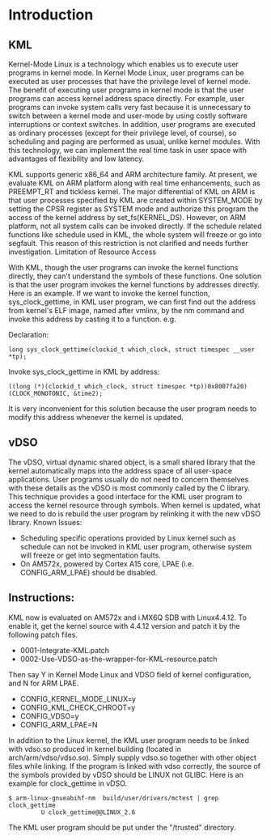 # Introduction
## KML
Kernel-Mode Linux is a technology which enables us to execute user programs in kernel mode. In Kernel Mode Linux, user programs can be executed as user processes that have the privilege level of kernel mode. The benefit of executing user programs in kernel mode is that the user programs can access kernel address space directly. For example, user programs can invoke system calls very fast because it is unnecessary to switch between a kernel mode and user-mode by using costly software interruptions or context switches. In addition, user programs are executed as ordinary processes (except for their privilege level, of course), so scheduling and paging are performed as usual, unlike kernel modules. With this technology, we can implement the real time task in user space with advantages of flexibility and low latency.

KML supports generic x86_64 and ARM architecture family. At present, we evaluate KML on ARM platform along with real time enhancements, such as PREEMPT_RT and tickless kernel. The major differential of KML on ARM is that user processes specified by KML are created within SYSTEM_MODE by setting the CPSR register as SYSTEM mode and authorize this program the access of the kernel address by set_fs(KERNEL_DS). However, on ARM platform, not all system calls can be invoked directly. If the schedule related functions like schedule used in KML, the whole system will freeze or go into segfault. This reason of this restriction is not clarified and needs further investigation.
Limitation of Resource Access

With KML, though the user programs can invoke the kernel functions directly, they can't understand the symbols of these functions. One solution is that the user program invokes the kernel functions by addresses directly. Here is an example. If we want to invoke the kernel function, sys_clock_gettime, in KML user program, we can first find out the address from kernel's ELF image, named after vmlinx, by the nm command and invoke this address by casting it to a function. e.g.

Declaration:
```
long sys_clock_gettime(clockid_t which_clock, struct timespec __user *tp);
```

Invoke sys_clock_gettime in KML by address:
```
((long (*)(clockid_t which_clock, struct timespec *tp))0x8007fa20)(CLOCK_MONOTONIC, &time2);

```

It is very inconvenient for this solution because the user program needs to modify this address whenever the kernel is updated.

## vDSO
The vDSO, virtual dynamic shared object, is a small shared library that the kernel automatically maps into the address space of all user-space applications. User programs usually do not need to concern themselves with these details as the vDSO is most commonly called by the C library. This technique provides a good interface for the KML user program to access the kernel resource through symbols. When kernel is updated, what we need to do is rebuild the user program by relinking it with the new vDSO library.
Known Issues:
 - Scheduling specific operations provided by Linux kernel such as schedule can not be invoked in KML user program, otherwise system will freeze or get into segmentation faults.
 - On AM572x, powered by Cortex A15 core, LPAE (i.e. CONFIG_ARM_LPAE) should be disabled.

## Instructions:

KML now is evaluated on AM572x and i.MX6Q SDB with Linux4.4.12. To enable it, get the kernel source with 4.4.12 version and patch it by the following patch files.
 - 0001-Integrate-KML.patch
 - 0002-Use-VDSO-as-the-wrapper-for-KML-resource.patch

Then say Y in Kernel Mode Linux and VDSO field of kernel configuration, and N for ARM LPAE.
 - CONFIG_KERNEL_MODE_LINUX=y
 - CONFIG_KML_CHECK_CHROOT=y
 - CONFIG_VDSO=y
 - CONFIG_ARM_LPAE=N

In addition to the Linux kernel, the KML user program needs to be linked with vdso.so produced in kernel building (located in arch/arm/vdso/vdso.so). Simply supply vdso.so together with other object files while linking. If the program is linked with vdso correctly, the source of the symbols provided by vDSO should be LINUX not GLIBC. Here is an example for clock_gettime in vDSO.
```
$ arm-linux-gnueabihf-nm  build/user/drivers/mctest | grep clock_gettime
         U clock_gettime@@LINUX_2.6
```

The KML user program should be put under the "/trusted" directory.
